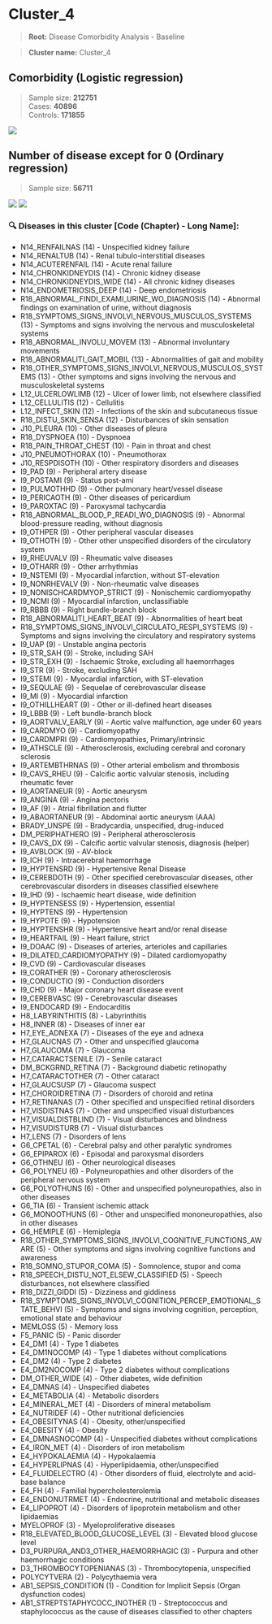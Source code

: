 # Cluster_4
    
> **Root:** Disease Comorbidity Analysis - Baseline

> **Cluster name:** Cluster_4  

## Comorbidity (Logistic regression)
> Sample size: **212751**  
> Cases: **40896**  
> Controls: **171855**
<img src="/Cluster/Figures/Baseline/LG/Cluster_4.png" />
<CsvTable src="/public/Cluster/Data/Baseline/LG/LG_Cluster_4.csv" label="🔍 View full results" />

## Number of disease except for 0 (Ordinary regression)
> Sample size: **56711**
<img src="/Cluster/Figures/Baseline/Histogram/Cluster_4_ba.png" />
<CsvTable src="/public/Cluster/Data/Baseline/Histogram/Cluster_4_ba.csv" label="🔍 View full results" />
        
<img src="/Cluster/Figures/Baseline/ORD/Cluster_4.png" />
<CsvTable src="/public/Cluster/Data/Baseline/ORD/ORD_Cluster_4.csv" label="🔍 View full results" />

### 🔍 Diseases in this cluster [Code (Chapter) - Long Name]:
- N14_RENFAILNAS (14) - Unspecified kidney failure
- N14_RENALTUB (14) - Renal tubulo-interstitial diseases
- N14_ACUTERENFAIL (14) - Acute renal failure
- N14_CHRONKIDNEYDIS (14) - Chronic kidney disease
- N14_CHRONKIDNEYDIS_WIDE (14) - All chronic kidney diseases
- N14_ENDOMETRIOSIS_DEEP (14) - Deep endometriosis
- R18_ABNORMAL_FINDI_EXAMI_URINE_WO_DIAGNOSIS (14) - Abnormal findings on examination of urine, without diagnosis
- R18_SYMPTOMS_SIGNS_INVOLVI_NERVOUS_MUSCULOS_SYSTEMS (13) - Symptoms and signs involving the nervous and musculoskeletal systems
- R18_ABNORMAL_INVOLU_MOVEM (13) - Abnormal involuntary movements
- R18_ABNORMALITI_GAIT_MOBIL (13) - Abnormalities of gait and mobility
- R18_OTHER_SYMPTOMS_SIGNS_INVOLVI_NERVOUS_MUSCULOS_SYSTEMS (13) - Other symptoms and signs involving the nervous and musculoskeletal systems
- L12_ULCERLOWLIMB (12) - Ulcer of lower limb, not elsewhere classified
- L12_CELLULITIS (12) - Cellulitis
- L12_INFECT_SKIN (12) - Infections of the skin and subcutaneous tissue
- R18_DISTU_SKIN_SENSA (12) - Disturbances of skin sensation
- J10_PLEURA (10) - Other diseases of pleura
- R18_DYSPNOEA (10) - Dyspnoea
- R18_PAIN_THROAT_CHEST (10) - Pain in throat and chest
- J10_PNEUMOTHORAX (10) - Pneumothorax
- J10_RESPDISOTH (10) - Other respiratory disorders and diseases
- I9_PAD (9) - Peripheral artery disease
- I9_POSTAMI (9) - Status post-ami
- I9_PULMOTHHD (9) - Other pulmonary heart/vessel disease
- I9_PERICAOTH (9) - Other diseases of pericardium
- I9_PAROXTAC (9) - Paroxysmal tachycardia
- R18_ABNORMAL_BLOOD_P_READI_WO_DIAGNOSIS (9) - Abnormal blood-pressure reading, without diagnosis
- I9_OTHPER (9) - Other peripheral vascular diseases
- I9_OTHOTH (9) - Other other unspecified disorders of the circulatory system
- I9_RHEUVALV (9) - Rheumatic valve diseases
- I9_OTHARR (9) - Other arrhythmias
- I9_NSTEMI (9) - Myocardial infarction, without ST-elevation
- I9_NONRHEVALV (9) - Non-rheumatic valve diseases
- I9_NONISCHCARDMYOP_STRICT (9) - Nonischemic cardiomyopathy
- I9_NCMI (9) - Myocardial infarction, unclassifiable
- I9_RBBB (9) - Right bundle-branch block
- R18_ABNORMALITI_HEART_BEAT (9) - Abnormalities of heart beat
- R18_SYMPTOMS_SIGNS_INVOLVI_CIRCULATO_RESPI_SYSTEMS (9) - Symptoms and signs involving the circulatory and respiratory systems
- I9_UAP (9) - Unstable angina pectoris
- I9_STR_SAH (9) - Stroke, including SAH
- I9_STR_EXH (9) - Ischaemic Stroke, excluding all haemorrhages
- I9_STR (9) - Stroke, excluding SAH
- I9_STEMI (9) - Myocardial infarction, with ST-elevation
- I9_SEQULAE (9) - Sequelae of cerebrovascular disease
- I9_MI (9) - Myocardial infarction
- I9_OTHILLHEART (9) - Other or ill-defined heart diseases
- I9_LBBB (9) - Left bundle-branch block
- I9_AORTVALV_EARLY (9) - Aortic valve malfunction, age under 60 years
- I9_CARDMYO (9) - Cardiomyopathy
- I9_CARDMPRI (9) - Cardiomyopathies, Primary/intrinsic
- I9_ATHSCLE (9) - Atherosclerosis, excluding cerebral and coronary sclerosis
- I9_ARTEMBTHRNAS (9) - Other arterial embolism and thrombosis
- I9_CAVS_RHEU (9) - Calcific aortic valvular stenosis, including rheumatic fever
- I9_AORTANEUR (9) - Aortic aneurysm
- I9_ANGINA (9) - Angina pectoris
- I9_AF (9) - Atrial fibrillation and flutter
- I9_ABAORTANEUR (9) - Abdominal aortic aneurysm (AAA)
- BRADY_UNSPE (9) - Bradycardia, unspecified, drug-induced
- DM_PERIPHATHERO (9) - Peripheral atherosclerosis
- I9_CAVS_DX (9) - Calcific aortic valvular stenosis, diagnosis (helper)
- I9_AVBLOCK (9) - AV-block
- I9_ICH (9) - Intracerebral haemorrhage
- I9_HYPTENSRD (9) - Hypertensive Renal Disease
- I9_CEREBDOTH (9) - Other specified cerebrovascular diseases, other cerebrovascular disorders in diseases classified elsewhere
- I9_IHD (9) - Ischaemic heart disease, wide definition
- I9_HYPTENSESS (9) - Hypertension, essential
- I9_HYPTENS (9) - Hypertension
- I9_HYPOTE (9) - Hypotension
- I9_HYPTENSHR (9) - Hypertensive heart and/or renal disease
- I9_HEARTFAIL (9) - Heart failure, strict
- I9_DOAAC (9) - Diseases of arteries, arterioles and capillaries
- I9_DILATED_CARDIOMYOPATHY (9) - Dilated cardiomyopathy
- I9_CVD (9) - Cardiovascular diseases
- I9_CORATHER (9) - Coronary atherosclerosis
- I9_CONDUCTIO (9) - Conduction disorders
- I9_CHD (9) - Major coronary heart disease event
- I9_CEREBVASC (9) - Cerebrovascular diseases
- I9_ENDOCARD (9) - Endocarditis
- H8_LABYRINTHITIS (8) - Labyrinthitis
- H8_INNER (8) - Diseases of inner ear
- H7_EYE_ADNEXA (7) - Diseases of the eye and adnexa
- H7_GLAUCNAS (7) - Other and unspecified glaucoma
- H7_GLAUCOMA (7) - Glaucoma
- H7_CATARACTSENILE (7) - Senile cataract
- DM_BCKGRND_RETINA (7) - Background diabetic retinopathy
- H7_CATARACTOTHER (7) - Other cataract
- H7_GLAUCSUSP (7) - Glaucoma suspect
- H7_CHOROIDRETINA (7) - Disorders of choroid and retina
- H7_RETINANAS (7) - Other specified and unspecified retinal disorders
- H7_VISDISTNAS (7) - Other and unspecified visual disturbances
- H7_VISUALDISTBLIND (7) - Visual disturbances and blindness
- H7_VISUDISTURB (7) - Visual disturbances
- H7_LENS (7) - Disorders of lens
- G6_CPETAL (6) - Cerebral palsy and other paralytic syndromes
- G6_EPIPAROX (6) - Episodal and paroxysmal disorders
- G6_OTHNEU (6) - Other neurological diseases
- G6_POLYNEU (6) - Polyneuropathies and other disorders of the peripheral nervous system
- G6_POLYOTHUNS (6) - Other and unspecified polyneuropathies, also in other diseases
- G6_TIA (6) - Transient ischemic attack
- G6_MONOOTHUNS (6) - Other and unspecified mononeuropathies, also in other diseases
- G6_HEMIPLE (6) - Hemiplegia
- R18_OTHER_SYMPTOMS_SIGNS_INVOLVI_COGNITIVE_FUNCTIONS_AWARE (5) - Other symptoms and signs involving cognitive functions and awareness
- R18_SOMNO_STUPOR_COMA (5) - Somnolence, stupor and coma
- R18_SPEECH_DISTU_NOT_ELSEW_CLASSIFIED (5) - Speech disturbances, not elsewhere classified
- R18_DIZZI_GIDDI (5) - Dizziness and giddiness
- R18_SYMPTOMS_SIGNS_INVOLVI_COGNITION_PERCEP_EMOTIONAL_STATE_BEHVI (5) - Symptoms and signs involving cognition, perception, emotional state and behaviour
- MEMLOSS (5) - Memory loss
- F5_PANIC (5) - Panic disorder
- E4_DM1 (4) - Type 1 diabetes
- E4_DM1NOCOMP (4) - Type 1 diabetes without complications
- E4_DM2 (4) - Type 2 diabetes
- E4_DM2NOCOMP (4) - Type 2 diabetes without complications
- DM_OTHER_WIDE (4) - Other diabetes, wide definition
- E4_DMNAS (4) - Unspecified diabetes
- E4_METABOLIA (4) - Metabolic disorders
- E4_MINERAL_MET (4) - Disorders of mineral metabolism
- E4_NUTRIDEF (4) - Other nutritional deficiencies
- E4_OBESITYNAS (4) - Obesity, other/unspecified
- E4_OBESITY (4) - Obesity
- E4_DMNASNOCOMP (4) - Unspecified diabetes without complications
- E4_IRON_MET (4) - Disorders of iron metabolism
- E4_HYPOKALAEMIA (4) - Hypokalaemia
- E4_HYPERLIPNAS (4) - Hyperlipidaemia, other/unspecified
- E4_FLUIDELECTRO (4) - Other disorders of fluid, electrolyte and acid-base balance
- E4_FH (4) - Familial hypercholesterolemia
- E4_ENDONUTRMET (4) - Endocrine, nutritional and metabolic diseases
- E4_LIPOPROT (4) - Disorders of lipoprotein metabolism and other lipidaemias
- MYELOPROF (3) - Myeloproliferative diseases
- R18_ELEVATED_BLOOD_GLUCOSE_LEVEL (3) - Elevated blood glucose level
- D3_PURPURA_AND3_OTHER_HAEMORRHAGIC (3) - Purpura and other haemorrhagic conditions
- D3_THROMBOCYTOPENIANAS (3) - Thrombocytopenia, unspecified
- POLYCYTVERA (2) - Polycythaemia vera
- AB1_SEPSIS_CONDITION (1) - Condition for Implicit Sepsis (Organ dysfunction codes)
- AB1_STREPTSTAPHYCOCC_INOTHER (1) - Streptococcus and staphylococcus as the cause of diseases classified to other chapters
